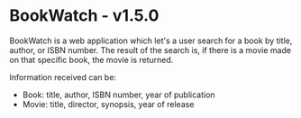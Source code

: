 # BookWatch - v1.5.0

BookWatch is a web application which let's a user search for a book by title,
author, or ISBN number. The result of the search is, if there is a movie made
on that specific book, the movie is returned.

Information received can be:

* Book: title, author, ISBN number, year of publication
* Movie: title, director, synopsis, year of release

